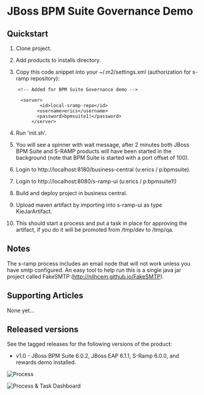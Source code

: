 JBoss BPM Suite Governance Demo
===============================


Quickstart
----------

1. Clone project.

2. Add products to installs directory.

3. Copy this code snippet into your ~/.m2/settings.xml (authorization for s-ramp repository):

```
    <!-- Added for BPM Suite Governance demo -->

     <server>
		 	<id>local-sramp-repo</id>
		   <username>erics</username>
		   <password>bpmsuite1!</password>
		 </server>
```

4. Run 'init.sh'.

5. You will see a spinner with wait message, after 2 minutes both JBoss BPM Suite and S-RAMP products will have been started in the
	 background (note that BPM Suite is started with a port offset of 100).

6. Login to http://localhost:8180/business-central  (u:erics / p:bpmsuite).

7. Login to http://localhost:8080/s-ramp-ui         (u:erics / p:bpmsuite1!)

8. Build and deploy project in business central.

9. Upload maven artifact by importing into s-ramp-ui as type KieJarArtifact.

10. This should start a process and put a task in place for approving the artifact, if you do it will be promoted from /tmp/dev to
		/tmp/qa.


Notes
-----
The s-ramp process includes an email node that will not work unless you have smtp configured. An easy tool to help run this is a
single java jar project called FakeSMTP (http://nilhcem.github.io/FakeSMTP).


Supporting Articles
-------------------
None yet...


Released versions
-----------------

See the tagged releases for the following versions of the product:

- v1.0 - JBoss BPM Suite 6.0.2, JBoss EAP 6.1.1, S-Ramp 6.0.0, and rewards demo installed.


![Process](https://github.com/eschabell/bpms-rewards-demo/blob/master/docs/demo-images/dtgov-process.png?raw=true)

![Process & Task Dashboard](https://github.com/eschabell/bpms-customer-evaluation-demo/blob/master/docs/demo-images/mock-bpm-data.png?raw=true)

